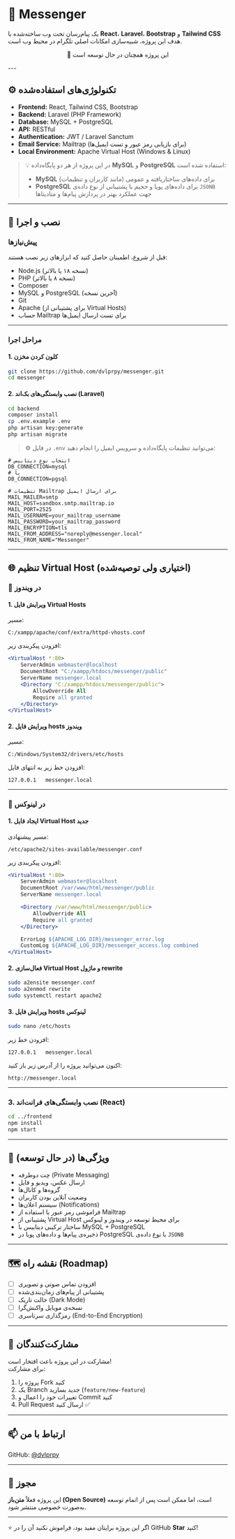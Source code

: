 # 💬 Messenger

یک پیام‌رسان تحت وب ساخته‌شده با **React**، **Laravel**، **Bootstrap** و **Tailwind CSS**  
هدف این پروژه، شبیه‌سازی امکانات اصلی تلگرام در محیط وب است.  
<p style="text-align:center;">🚧 این پروژه همچنان در حال توسعه است</p>
---

## ⚙️ تکنولوژی‌های استفاده‌شده

- **Frontend:** React, Tailwind CSS, Bootstrap  
- **Backend:** Laravel (PHP Framework)  
- **Database:** MySQL + PostgreSQL  
- **API:** RESTful  
- **Authentication:** JWT / Laravel Sanctum  
- **Email Service:** Mailtrap (برای بازیابی رمز عبور و تست ایمیل‌ها)  
- **Local Environment:** Apache Virtual Host (Windows & Linux)

> 💡 در این پروژه از هر دو پایگاه‌داده **MySQL** و **PostgreSQL** استفاده شده است:  
> - **MySQL** برای داده‌های ساختاریافته و عمومی (مانند کاربران و تنظیمات)  
> - **PostgreSQL** برای داده‌های پویا و حجیم با پشتیبانی از نوع داده‌ی `JSONB` جهت عملکرد بهتر در پردازش پیام‌ها و متادیتاها  

---

## 🚀 نصب و اجرا

### پیش‌نیازها

قبل از شروع، اطمینان حاصل کنید که ابزارهای زیر نصب هستند:

- Node.js (نسخه ۱۸ یا بالاتر)
- PHP (نسخه ۸ یا بالاتر)
- Composer
- MySQL و PostgreSQL (آخرین نسخه)
- Git
- Apache (برای پشتیبانی از Virtual Hosts)
- حساب Mailtrap برای تست ارسال ایمیل‌ها

---

### مراحل اجرا

#### 1. کلون کردن مخزن
```bash
git clone https://github.com/dvlprpy/messenger.git
cd messenger
```

#### 2. نصب وابستگی‌های بک‌اند (Laravel)
```bash
cd backend
composer install
cp .env.example .env
php artisan key:generate
php artisan migrate
```

> ⚙️ در فایل `.env` می‌توانید تنظیمات پایگاه‌داده و سرویس ایمیل را انجام دهید:

```env
# انتخاب نوع دیتابیس
DB_CONNECTION=mysql
# یا
DB_CONNECTION=pgsql

# تنظیمات Mailtrap برای ارسال ایمیل
MAIL_MAILER=smtp
MAIL_HOST=sandbox.smtp.mailtrap.io
MAIL_PORT=2525
MAIL_USERNAME=your_mailtrap_username
MAIL_PASSWORD=your_mailtrap_password
MAIL_ENCRYPTION=tls
MAIL_FROM_ADDRESS="noreply@messenger.local"
MAIL_FROM_NAME="Messenger"
```

---

## 🌐 تنظیم Virtual Host (اختیاری ولی توصیه‌شده)

### 🔹 در ویندوز

#### 1. ویرایش فایل Virtual Hosts  
مسیر:  
```
C:/xampp/apache/conf/extra/httpd-vhosts.conf
```
افزودن پیکربندی زیر:
```apache
<VirtualHost *:80>
    ServerAdmin webmaster@localhost
    DocumentRoot "C:/xampp/htdocs/messenger/public"
    ServerName messenger.local
    <Directory "C:/xampp/htdocs/messenger/public">
        AllowOverride All
        Require all granted
    </Directory>
</VirtualHost>
```

#### 2. ویرایش فایل hosts ویندوز  
مسیر:  
```
C:/Windows/System32/drivers/etc/hosts
```
افزودن خط زیر به انتهای فایل:
```
127.0.0.1   messenger.local
```

---

### 🔹 در لینوکس

#### 1. ایجاد فایل Virtual Host جدید  
مسیر پیشنهادی:  
```
/etc/apache2/sites-available/messenger.conf
```
افزودن پیکربندی زیر:
```apache
<VirtualHost *:80>
    ServerAdmin webmaster@localhost
    DocumentRoot /var/www/html/messenger/public
    ServerName messenger.local

    <Directory /var/www/html/messenger/public>
        AllowOverride All
        Require all granted
    </Directory>

    ErrorLog ${APACHE_LOG_DIR}/messenger_error.log
    CustomLog ${APACHE_LOG_DIR}/messenger_access.log combined
</VirtualHost>
```

#### 2. فعال‌سازی Virtual Host و ماژول rewrite
```bash
sudo a2ensite messenger.conf
sudo a2enmod rewrite
sudo systemctl restart apache2
```

#### 3. ویرایش فایل hosts لینوکس
```bash
sudo nano /etc/hosts
```
افزودن خط زیر:
```
127.0.0.1   messenger.local
```

اکنون می‌توانید پروژه را از آدرس زیر باز کنید:
```
http://messenger.local
```

---

### 3. نصب وابستگی‌های فرانت‌اند (React)
```bash
cd ../frontend
npm install
npm start
```

---

## 🌟 ویژگی‌ها (در حال توسعه)

- چت دوطرفه (Private Messaging)  
- ارسال عکس، ویدیو و فایل  
- گروه‌ها و کانال‌ها  
- وضعیت آنلاین بودن کاربران  
- سیستم اعلان‌ها (Notifications)  
- فراموشی رمز عبور با استفاده از Mailtrap  
- پشتیبانی از Virtual Host برای محیط توسعه در ویندوز و لینوکس  
- ساختار ترکیبی دیتابیس با MySQL + PostgreSQL  
- ذخیره‌ی پیام‌ها و داده‌های پویا در PostgreSQL با نوع داده‌ی `JSONB`  

---

## 🗺️ نقشه راه (Roadmap)

- [ ] افزودن تماس صوتی و تصویری  
- [ ] پشتیبانی از پیام‌های زمان‌بندی‌شده  
- [ ] حالت تاریک (Dark Mode)  
- [ ] نسخه‌ی موبایل واکنش‌گرا  
- [ ] رمزگذاری سرتاسری (End-to-End Encryption)  

---

## 🤝 مشارکت‌کنندگان

مشارکت در این پروژه باعث افتخار است!  
برای مشارکت:

1. پروژه را Fork کنید  
2. یک Branch جدید بسازید (`feature/new-feature`)  
3. تغییرات خود را اعمال و Commit کنید  
4. Pull Request ارسال کنید ✅

---

## 📫 ارتباط با من

GitHub: [@dvlprpy](https://github.com/dvlprpy)

---

## 📄 مجوز

این پروژه فعلاً **متن‌باز (Open Source)** است، اما ممکن است پس از اتمام توسعه به‌صورت خصوصی منتشر شود.

---

⭐ اگر این پروژه برایتان مفید بود، فراموش نکنید آن را در GitHub **Star** کنید!
